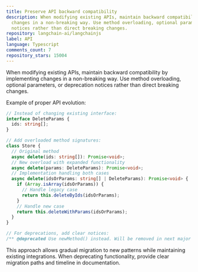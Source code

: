 ```yaml
---
title: Preserve API backward compatibility
description: When modifying existing APIs, maintain backward compatibility by implementing
  changes in a non-breaking way. Use method overloading, optional parameters, or deprecation
  notices rather than direct breaking changes.
repository: langchain-ai/langchainjs
label: API
language: Typescript
comments_count: 7
repository_stars: 15004
---
```


When modifying existing APIs, maintain backward compatibility by implementing changes in a non-breaking way. Use method overloading, optional parameters, or deprecation notices rather than direct breaking changes.

Example of proper API evolution:

```typescript
// Instead of changing existing interface:
interface DeleteParams {
  ids: string[];
}

// Add overloaded method signatures:
class Store {
  // Original method
  async delete(ids: string[]): Promise<void>;
  // New overload with expanded functionality
  async delete(params: DeleteParams): Promise<void>;
  // Implementation handling both cases
  async delete(idsOrParams: string[] | DeleteParams): Promise<void> {
    if (Array.isArray(idsOrParams)) {
      // Handle legacy case
      return this.deleteByIds(idsOrParams);
    }
    // Handle new case
    return this.deleteWithParams(idsOrParams);
  }
}

// For deprecations, add clear notices:
/** @deprecated Use newMethod() instead. Will be removed in next major version. */
```

This approach allows gradual migration to new patterns while maintaining existing integrations. When deprecating functionality, provide clear migration paths and timeline in documentation.
